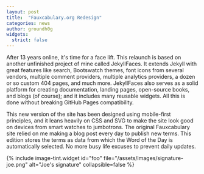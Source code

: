 ```yaml
---
layout: post
title:  "Fauxcabulary.org Redesign"
categories: news
author: groundh0g
widgets:
  strict: false
---
```


After 13 years online, it's time for a face lift. This relaunch is based on another unfinished project of mine called JekyllFaces. It extends Jekyll with great features like search, Bootswatch themes, font icons from several vendors, multiple comment providers, multiple analytics providers, a dozen or so custom 404 pages, and much more. JekyllFaces also serves as a solid platform for creating documentation, landing pages, open-source books, and blogs (of course); and it includes many reusable widgets. All this is done without breaking GitHub Pages compatibility.

This new version of the site has been designed using mobile-first principles, and it leans heavily on CSS and SVG to make the site look good on devices from smart watches to jumbotrons. The original Fauxcabulary site relied on me making a blog post every day to publish new terms. This edition stores the terms as data from which the Word of the Day is automatically selected. No more busy life excuses to prevent daily updates.

{% include image-tint.widget id="foo" file="/assets/images/signature-joe.png" alt="Joe's signature" collapsible=false %}
